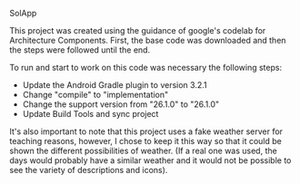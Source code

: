 SolApp

This project was created using the guidance of google's codelab for Architecture Components. First, the base code was downloaded and then the steps were followed until the end.

To run and start to work on this code was necessary the following steps:
 - Update the Android Gradle plugin to version 3.2.1
 - Change "compile" to "implementation"
 - Change the support version from "26.1.0" to "26.1.0"
 - Update Build Tools and sync project
 
It's also important to note that this project uses a fake weather server for teaching reasons, however, I chose to keep it this way so that it could be shown the different possibilities of weather. (If a real one was used, the days would probably have a similar weather and it would not be possible to see the variety of descriptions and icons). 

